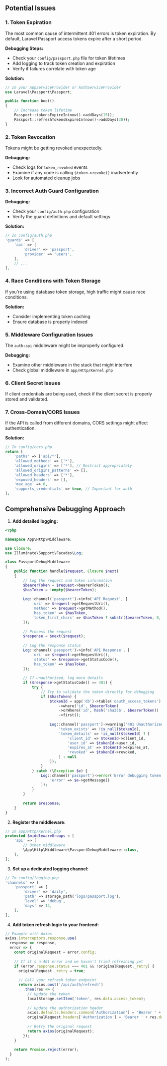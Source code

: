
## Potential Issues

### 1. Token Expiration
The most common cause of intermittent 401 errors is token expiration. By default, Laravel Passport access tokens expire after a short period.

**Debugging Steps:**
- Check your `config/passport.php` file for token lifetimes
- Add logging to track token creation and expiration
- Verify if failures correlate with token age

**Solution:**
```php
// In your AppServiceProvider or AuthServiceProvider
use Laravel\Passport\Passport;

public function boot()
{
    // Increase token lifetime
    Passport::tokensExpireIn(now()->addDays(15));
    Passport::refreshTokensExpireIn(now()->addDays(30));
}
```

### 2. Token Revocation
Tokens might be getting revoked unexpectedly.

**Debugging:**
- Check logs for `token_revoked` events
- Examine if any code is calling `$token->revoke()` inadvertently
- Look for automated cleanup jobs

### 3. Incorrect Auth Guard Configuration

**Debugging:**
- Check your `config/auth.php` configuration
- Verify the guard definitions and default settings

**Solution:**
```php
// In config/auth.php
'guards' => [
    'api' => [
        'driver' => 'passport',
        'provider' => 'users',
    ],
    // ...
],
```

### 4. Race Conditions with Token Storage
If you're using database token storage, high traffic might cause race conditions.

**Solution:**
- Consider implementing token caching
- Ensure database is properly indexed

### 5. Middleware Configuration Issues
The `auth:api` middleware might be improperly configured.

**Debugging:**
- Examine other middleware in the stack that might interfere
- Check global middleware in `app/Http/Kernel.php`

### 6. Client Secret Issues
If client credentials are being used, check if the client secret is properly stored and validated.

### 7. Cross-Domain/CORS Issues
If the API is called from different domains, CORS settings might affect authentication.

**Solution:**
```php
// In config/cors.php
return [
    'paths' => ['api/*'],
    'allowed_methods' => ['*'],
    'allowed_origins' => ['*'], // Restrict appropriately
    'allowed_origins_patterns' => [],
    'allowed_headers' => ['*'],
    'exposed_headers' => [],
    'max_age' => 0,
    'supports_credentials' => true, // Important for auth
];
```

## Comprehensive Debugging Approach

1. **Add detailed logging:**

```php
<?php

namespace App\Http\Middleware;

use Closure;
use Illuminate\Support\Facades\Log;

class PassportDebugMiddleware
{
    public function handle($request, Closure $next)
    {
        // Log the request and token information
        $bearerToken = $request->bearerToken();
        $hasToken = !empty($bearerToken);
        
        Log::channel('passport')->info('API Request', [
            'uri' => $request->getRequestUri(),
            'method' => $request->getMethod(),
            'has_token' => $hasToken,
            'token_first_chars' => $hasToken ? substr($bearerToken, 0, 10) . '...' : null,
        ]);
        
        // Process the request
        $response = $next($request);
        
        // Log the response status
        Log::channel('passport')->info('API Response', [
            'uri' => $request->getRequestUri(),
            'status' => $response->getStatusCode(),
            'has_token' => $hasToken,
        ]);
        
        // If unauthorized, log more details
        if ($response->getStatusCode() == 401) {
            try {
                // Try to validate the token directly for debugging
                if ($hasToken) {
                    $tokenId = app('db')->table('oauth_access_tokens')
                        ->where('id', $bearerToken)
                        ->orWhere('id', hash('sha256', $bearerToken))
                        ->first();
                    
                    Log::channel('passport')->warning('401 Unauthorized', [
                        'token_exists' => !is_null($tokenId),
                        'token_details' => !is_null($tokenId) ? [
                            'client_id' => $tokenId->client_id,
                            'user_id' => $tokenId->user_id,
                            'expires_at' => $tokenId->expires_at,
                            'revoked' => $tokenId->revoked,
                        ] : null
                    ]);
                }
            } catch (\Exception $e) {
                Log::channel('passport')->error('Error debugging token', [
                    'error' => $e->getMessage()
                ]);
            }
        }
        
        return $response;
    }
}

```

2. **Register the middleware:**

```php
// In app/Http/Kernel.php
protected $middlewareGroups = [
    'api' => [
        // Other middleware
        \App\Http\Middleware\PassportDebugMiddleware::class,
    ],
];
```

3. **Set up a dedicated logging channel:**

```php
// In config/logging.php
'channels' => [
    'passport' => [
        'driver' => 'daily',
        'path' => storage_path('logs/passport.log'),
        'level' => 'debug',
        'days' => 14,
    ],
],
```

4. **Add token refresh logic to your frontend:**

```javascript
// Example with Axios
axios.interceptors.response.use(
  response => response,
  error => {
    const originalRequest = error.config;
    
    // If it's a 401 error and we haven't tried refreshing yet
    if (error.response.status === 401 && !originalRequest._retry) {
      originalRequest._retry = true;
      
      // Call your refresh token endpoint
      return axios.post('/api/auth/refresh')
        .then(res => {
          // Update the token
          localStorage.setItem('token', res.data.access_token);
          
          // Update the authorization header
          axios.defaults.headers.common['Authorization'] = 'Bearer ' + res.data.access_token;
          originalRequest.headers['Authorization'] = 'Bearer ' + res.data.access_token;
          
          // Retry the original request
          return axios(originalRequest);
        });
    }
    
    return Promise.reject(error);
  }
);
```

